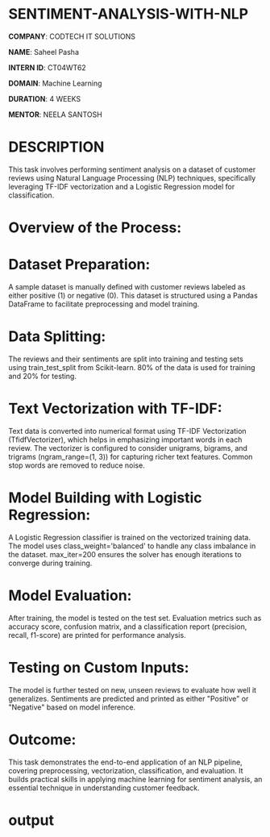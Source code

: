 # SENTIMENT-ANALYSIS-WITH-NLP

**COMPANY**: CODTECH IT SOLUTIONS

**NAME**: Saheel Pasha

**INTERN ID**: CT04WT62

**DOMAIN**:  Machine Learning

**DURATION**: 4 WEEKS

**MENTOR**: NEELA SANTOSH

# DESCRIPTION
This task involves performing sentiment analysis on a dataset of customer reviews using Natural Language Processing (NLP) techniques, specifically leveraging TF-IDF vectorization and a Logistic Regression model for classification.

# Overview of the Process:

# Dataset Preparation:
A sample dataset is manually defined with customer reviews labeled as either positive (1) or negative (0).
This dataset is structured using a Pandas DataFrame to facilitate preprocessing and model training.

# Data Splitting:
The reviews and their sentiments are split into training and testing sets using train_test_split from Scikit-learn.
80% of the data is used for training and 20% for testing.

# Text Vectorization with TF-IDF:
Text data is converted into numerical format using TF-IDF Vectorization (TfidfVectorizer), which helps in emphasizing important words in each review.
The vectorizer is configured to consider unigrams, bigrams, and trigrams (ngram_range=(1, 3)) for capturing richer text features.
Common stop words are removed to reduce noise.

# Model Building with Logistic Regression:
A Logistic Regression classifier is trained on the vectorized training data.
The model uses class_weight='balanced' to handle any class imbalance in the dataset.
max_iter=200 ensures the solver has enough iterations to converge during training.

# Model Evaluation:
After training, the model is tested on the test set.
Evaluation metrics such as accuracy score, confusion matrix, and a classification report (precision, recall, f1-score) are printed for performance analysis.

# Testing on Custom Inputs:
The model is further tested on new, unseen reviews to evaluate how well it generalizes.
Sentiments are predicted and printed as either "Positive" or "Negative" based on model inference.

# Outcome:
This task demonstrates the end-to-end application of an NLP pipeline, covering preprocessing, vectorization, classification, and evaluation. It builds practical skills in applying machine learning for sentiment analysis, an essential technique in understanding customer feedback.

# output


